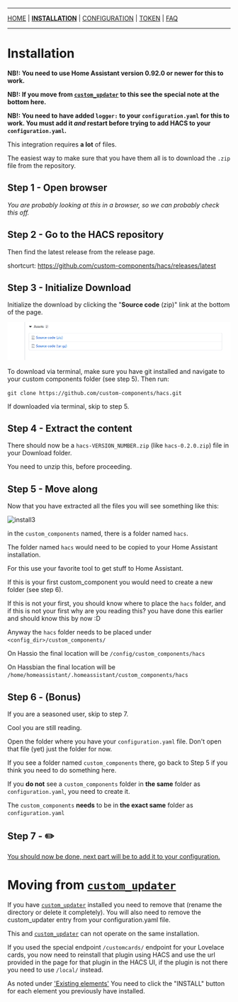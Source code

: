 ***

[HOME](/hacs/) | [**INSTALLATION**](/hacs/install) | [CONFIGURATION](/hacs/configure) | [TOKEN](/hacs/token) | [FAQ](/hacs/faq)

***
# Installation

**NB!: You need to use Home Assistant version 0.92.0 or newer for this to work.**

**NB!: If you move from [`custom_updater`](https://github.com/custom-components/custom_updater) to this see the special note at the bottom here.**

**NB!: You need to have added `logger:` to your `configuration.yaml` for this to work. You must add it _and_ restart before trying to add HACS to your `configuration.yaml`.**

This integration requires **a lot** of files.

The easiest way to make sure that you have them all is to download the `.zip` file from the repository.

## Step 1 - Open browser

_You are probably looking at this in a browser, so we can probably check this off._

## Step 2 - Go to the HACS repository

Then find the latest release from the release page.

shortcurt: https://github.com/custom-components/hacs/releases/latest

## Step 3 - Initialize Download

Initialize the download by clicking the "**Source code** (zip)" link at the bottom of the page.

![install2](images/install2.png)

To download via terminal, make sure you have git installed and navigate to your custom components folder (see step 5).
Then run:

`git clone https://github.com/custom-components/hacs.git`

If downloaded via terminal, skip to step 5.

## Step 4 - Extract the content

There should now be a `hacs-VERSION_NUMBER.zip` (like `hacs-0.2.0.zip`) file in your Download folder.

You need to unzip this, before proceeding.

## Step 5 - Move along

Now that you have extracted all the files you will see something like this:

![install3](images/install3.png)

in the `custom_components` named, there is a folder named `hacs`.


The folder named `hacs` would need to be copied to your Home Assistant installation.

For this use your favorite tool to get stuff to Home Assistant.

If this is your first custom_component you would need to create a new folder (see step 6).

If this is not your first, you should know where to place the `hacs` folder, and if this is not your first why are you reading this? you have done this earlier and should know this by now :D

Anyway the `hacs` folder needs to be placed under `<config_dir>/custom_components/`

On Hassio the final location will be `/config/custom_components/hacs`

On Hassbian the final location will be `/home/homeassistant/.homeassistant/custom_components/hacs`

## Step 6 - (Bonus)

If you are a seasoned user, skip to step 7.

Cool you are still reading.

Open the folder where you have your `configuration.yaml` file.
Don't open that file (yet) just the folder for now.

If you see a folder named `custom_components` there, go back to Step 5 if you think you need to do something here.

If you **do not** see a `custom_components` folder in **the same** folder as `configuration.yaml`, you need to create it.

The `custom_components` **needs** to be in **the exact same** folder as `configuration.yaml`

## Step 7 - ✏️

[You should now be done, next part will be to add it to your configuration.](https://custom-components.github.io/hacs/configure)


# Moving from [`custom_updater`](https://github.com/custom-components/custom_updater)

If you have [`custom_updater`](https://github.com/custom-components/custom_updater) installed you need to remove that (rename the directory or delete it completely). You will also need to remove the custom_updater entry from your configuration.yaml file.

This and [`custom_updater`](https://github.com/custom-components/custom_updater) can not operate on the same installation.

If you used the special endpoint `/customcards/` endpoint for your Lovelace cards, you now need to reinstall that plugin using HACS and use the url provided in the page for that plugin in the HACS UI, if the plugin is not there you need to use `/local/` instead.

As noted under ['Existing elements'](/hacs#existing-elements) You need to click the "INSTALL" button for each element you previously have installed.
